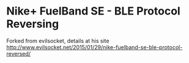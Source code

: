 Nike+ FuelBand SE - BLE Protocol Reversing
==

Forked from evilsocket, details at his site  http://www.evilsocket.net/2015/01/29/nike-fuelband-se-ble-protocol-reversed/
